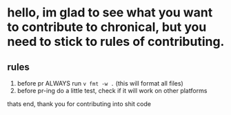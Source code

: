 # hello, im glad to see what you want to contribute to chronical, but you need to stick to rules of contributing.

## rules

1. before pr ALWAYS run `v fmt -w .` (this will format all files)
2. before pr-ing do a little test, check if it will work on other platforms

thats end, thank you for contributing into shit code